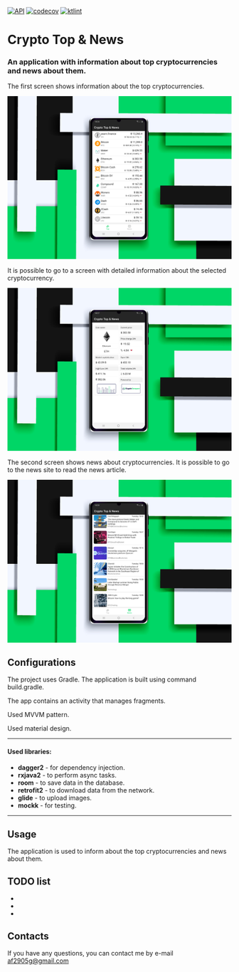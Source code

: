 [![API](https://img.shields.io/badge/API-23%2B-blue.svg?style=flat)](https://android-arsenal.com/api?level=23)
[![codecov](https://codecov.io/gh/af2905/CryptoCompareApp/branch/master/graph/badge.svg)](https://codecov.io/gh/af2905/CryptoCompareApp)
[![ktlint](https://img.shields.io/badge/code%20style-%E2%9D%A4-FF4081.svg)](https://ktlint.github.io/)
# Crypto Top & News

### An application with information about top cryptocurrencies and news about them.

The first screen shows information about the top cryptocurrencies.

![Image of Yaktocat](https://github.com/af2905/CryptoCompareApp/blob/master/app/images/CryptoTopAndNews1.jpg)

It is possible to go to a screen with detailed information about the selected cryptocurrency.

![Image of Yaktocat](https://github.com/af2905/CryptoCompareApp/blob/master/app/images/CryptoTopAndNews2.jpg)

The second screen shows news about cryptocurrencies. It is possible to go to the news site to read the news article.

![Image of Yaktocat](https://github.com/af2905/CryptoCompareApp/blob/master/app/images/CryptoTopAndNews3.jpg)

## Configurations
The project uses Gradle. The application is built using command build.gradle.

The app contains an activity that manages fragments.

Used MVVM pattern. 

Used material design.
***
#### Used libraries:
* **dagger2** - for dependency injection.
* **rxjava2** - to perform async tasks.
* **room** - to save data in the database.
* **retrofit2** - to download data from the network.
* **glide** - to upload images.
* **mockk** - for testing.
***



## Usage
The application is used to inform about the top cryptocurrencies and news about them.

## TODO list
* 
* 
* 

## Contacts
If you have any questions, you can contact me by e-mail af2905g@gmail.com

